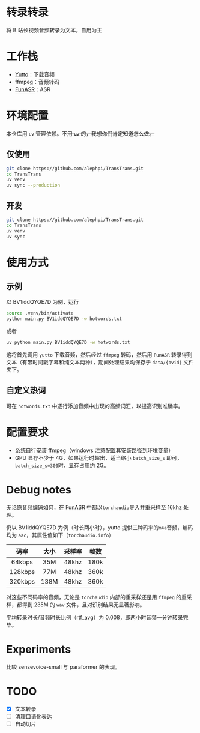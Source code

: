 # 转录转录
将 B 站长视频音频转录为文本，自用为主

# 工作栈

- [Yutto](https://github.com/yutto-dev/yutto)：下载音频
- ffmpeg：音频转码
- [FunASR](https://github.com/modelscope/FunASR)：ASR

# 环境配置
本仓库用 `uv` 管理依赖。~~不用 `uv` 的，我想你们肯定知道怎么做。~~

## 仅使用
```sh
git clone https://github.com/alephpi/TransTrans.git
cd TransTrans
uv venv
uv sync --production
```

## 开发
```sh
git clone https://github.com/alephpi/TransTrans.git
cd TransTrans
uv venv
uv sync
```

# 使用方式

## 示例
以 BV1iddQYQE7D 为例，运行
```sh
source .venv/bin/activate
python main.py BV1iddQYQE7D -w hotwords.txt
```
或者
```sh
uv python main.py BV1iddQYQE7D -w hotwords.txt
```

这将首先调用 `yutto` 下载音频，然后经过 `ffmpeg` 转码，然后用 `FunASR` 转录得到文本（有带时间戳字幕和纯文本两种），期间处理结果均保存于 `data/{bvid}` 文件夹下。

## 自定义热词
可在 `hotwords.txt` 中逐行添加音频中出现的高频词汇，以提高识别准确率。

# 配置要求
- 系统自行安装 ffmpeg（windows 注意配置其安装路径到环境变量）
- GPU 显存不少于 4G，如果运行时超出，适当缩小 `batch_size_s` 即可，`batch_size_s=300`时，显存占用约 2G。

# Debug notes
无论原音频编码如何，在 FunASR 中都以`torchaudio`导入并重采样至 16khz 处理。

仍以 BV1iddQYQE7D 为例（时长两小时），yutto 提供三种码率的`m4a`音频，编码均为 `aac`，其属性值如下（`torchaudio.info`）

|  码率   | 大小 | 采样率 | 帧数 |
| :-----: | :--: | :----: | :--: |
| 64kbps  | 35M  | 48khz  | 180k |
| 128kbps | 77M  | 48khz  | 360k |
| 320kbps | 138M | 48khz  | 360k |

对这些不同码率的音频，无论是 `torchaudio` 内部的重采样还是用 `ffmpeg` 的重采样，都得到 235M 的 `wav` 文件，且对识别结果无显著影响。

平均转录时长/音频时长比例（rtf_avg）为 0.008，即两小时音频一分钟转录完毕。

# Experiments
比较 sensevoice-small 与 paraformer 的表现。

# TODO
- [x] 文本转录
- [ ] 清理口语化表达
- [ ] 自动切片
